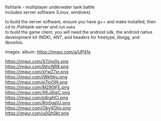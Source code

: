 fishtank - multiplayer underwater tank battle  
includes server software (Linux, windows)

to build the server software, ensure you have g++ and make installed, then cd to /fishtank-server and run `make`  
to build the game client, you will need the android sdk, the android native development kit (NDK), ANT, and headers for freetype, libogg, and libvorbis.

images:
album: https://imgur.com/a/UP41s

https://imgur.com/X7Jns0s.png  
https://imgur.com/IbhcNR9.png  
https://imgur.com/sYwZ7xr.png  
https://imgur.com/IWkfdru.png  
https://imgur.com/p7loOjN.png  
https://imgur.com/M290lFE.png  
https://imgur.com/XKJ4lwC.png  
https://imgur.com/p8raHCi.png  
https://imgur.com/Rm5geVJ.png  
https://imgur.com/ObyXOho.png  
https://imgur.com/u0Qh0kt.png  


